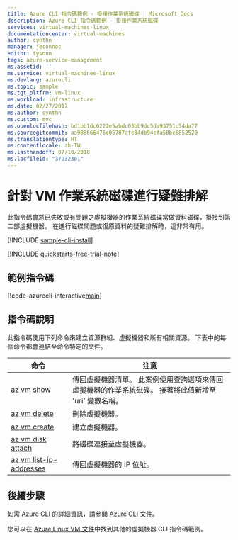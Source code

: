 ```yaml
---
title: Azure CLI 指令碼範例 - 掛接作業系統磁碟 | Microsoft Docs
description: Azure CLI 指令碼範例 - 掛接作業系統磁碟
services: virtual-machines-linux
documentationcenter: virtual-machines
author: cynthn
manager: jeconnoc
editor: tysonn
tags: azure-service-management
ms.assetid: ''
ms.service: virtual-machines-linux
ms.devlang: azurecli
ms.topic: sample
ms.tgt_pltfrm: vm-linux
ms.workload: infrastructure
ms.date: 02/27/2017
ms.author: cynthn
ms.custom: mvc
ms.openlocfilehash: bd1bb1dc6222e5abdc03bb9dc5da93751c54da77
ms.sourcegitcommit: aa988666476c05787afc84db94cfa50bc6852520
ms.translationtype: HT
ms.contentlocale: zh-TW
ms.lasthandoff: 07/10/2018
ms.locfileid: "37932301"
---
```

# <a name="troubleshoot-a-vms-operating-system-disk"></a>針對 VM 作業系統磁碟進行疑難排解

此指令碼會將已失敗或有問題之虛擬機器的作業系統磁碟當做資料磁碟，掛接到第二部虛擬機器。 在進行磁碟問題或復原資料的疑難排解時，這非常有用。

[!INCLUDE [sample-cli-install](../../../includes/sample-cli-install.md)]

[!INCLUDE [quickstarts-free-trial-note](../../../includes/quickstarts-free-trial-note.md)]

## <a name="sample-script"></a>範例指令碼

[!code-azurecli-interactive[main](../../../cli_scripts/virtual-machine/mount-os-disk/mount-os-disk.sh "Quick Create VM")]

## <a name="script-explanation"></a>指令碼說明

此指令碼使用下列命令來建立資源群組、虛擬機器和所有相關資源。 下表中的每個命令都會連結至命令特定的文件。

| 命令 | 注意 |
|---|---|
| [az vm show](https://docs.microsoft.com/cli/azure/vm#az_vm_show) | 傳回虛擬機器清單。 此案例使用查詢選項來傳回虛擬機器的作業系統磁碟。 接著將此值新增至 'uri' 變數名稱。 |
| [az vm delete](https://docs.microsoft.com/cli/azure/vm#az_vm_delete) | 刪除虛擬機器。 |
| [az vm create](https://docs.microsoft.com/cli/azure/vm#az_vm_create) | 建立虛擬機器。  |
| [az vm disk attach](https://docs.microsoft.com/cli/azure/vm/disk#az_vm_disk_attach) | 將磁碟連接至虛擬機器。 |
| [az vm list-ip-addresses](https://docs.microsoft.com/cli/azure/vm#az_vm_list_ip_addresses) | 傳回虛擬機器的 IP 位址。 |

## <a name="next-steps"></a>後續步驟

如需 Azure CLI 的詳細資訊，請參閱 [Azure CLI 文件](https://docs.microsoft.com/cli/azure)。

您可以在 [Azure Linux VM 文件](../linux/cli-samples.md?toc=%2fazure%2fvirtual-machines%2flinux%2ftoc.json)中找到其他的虛擬機器 CLI 指令碼範例。
